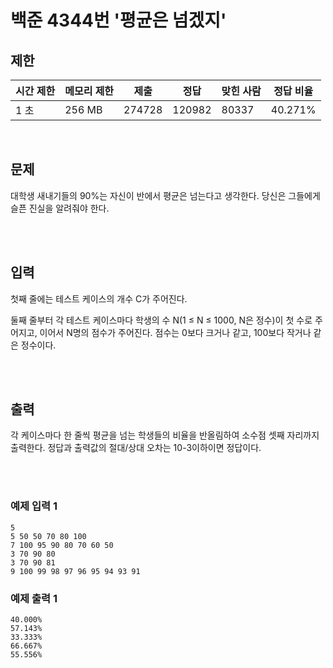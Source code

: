 # 백준 4344번 '평균은 넘겠지'

## 제한
|시간 제한|메모리 제한|제출|정답|맞힌 사람|정답 비율|
|------|------|---|---|----|----|
|1 초|256 MB|274728|120982|80337|40.271%|

<br>

## 문제
대학생 새내기들의 90%는 자신이 반에서 평균은 넘는다고 생각한다. 당신은 그들에게 슬픈 진실을 알려줘야 한다.

<br><br>

## 입력
첫째 줄에는 테스트 케이스의 개수 C가 주어진다.

둘째 줄부터 각 테스트 케이스마다 학생의 수 N(1 ≤ N ≤ 1000, N은 정수)이 첫 수로 주어지고, 이어서 N명의 점수가 주어진다. 점수는 0보다 크거나 같고, 100보다 작거나 같은 정수이다.

<br><br>

## 출력
각 케이스마다 한 줄씩 평균을 넘는 학생들의 비율을 반올림하여 소수점 셋째 자리까지 출력한다. 정답과 출력값의 절대/상대 오차는 10-3이하이면 정답이다.

<br><br>

### 예제 입력 1
```
5
5 50 50 70 80 100
7 100 95 90 80 70 60 50
3 70 90 80
3 70 90 81
9 100 99 98 97 96 95 94 93 91
```

### 예제 출력 1
```
40.000%
57.143%
33.333%
66.667%
55.556%
```